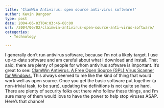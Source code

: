 ```yaml
---
title: 'ClamWin Antivirus: open source anti-virus software!'
author: Kevin Dangoor
type: post
date: 2004-06-03T04:03:46+00:00
url: /2004/06/02/claimwin-antivirus-open-source-anti-virus-software/
categories:
  - Technology

---
```

I generally don&#8217;t run antivirus software, because I&#8217;m not a likely target. I use up-to-date software and am careful about what I download and install. That said, there are plenty of people for whom antivirus software is important. It&#8217;s great to see: [ClamWin Antivirus. A Free Open Source (GPL) Virus Scanner for Windows.][1] This always seemed to me like the kind of thing that would work well as open source. Once you get the basic software put together (a non-trivial task, to be sure), updating the definitions is not quite so hard. There are plenty of security folks out there who follow these things, and I&#8217;m sure many of them would love to have the power to help stop viruses ASAP. Here&#8217;s that chance!

 [1]: http://www.clamwin.com/ "ClamWin Antivirus. A Free Open Source (GPL) Virus Scanner for Windows."